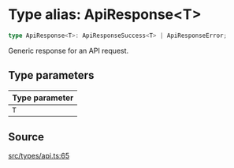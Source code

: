 # Type alias: ApiResponse\<T>

```ts
type ApiResponse<T>: ApiResponseSuccess<T> | ApiResponseError;
```

Generic response for an API request.

## Type parameters

| Type parameter |
| -------------- |
| `T`            |

## Source

[src/types/api.ts:65](https://github.com/torque-labs/torque-ts-sdk/blob/4377d91cff1aa0b27936cb53a23174cb35cc6c04/src/types/api.ts#L65)

